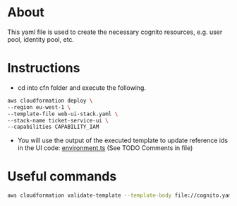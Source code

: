 # About
This yaml file is used to create the necessary cognito 
resources, e.g. user pool, identity pool, etc.




# Instructions

- cd into cfn folder and execute the following.

```bash
aws cloudformation deploy \
--region eu-west-1 \
--template-file web-ui-stack.yaml \
--stack-name ticket-service-ui \
--capabilities CAPABILITY_IAM
```

- You will use the output of the executed template to update reference ids in
  the UI code: [environment.ts](../src/environments/environment.ts) (See TODO Comments in file)



# Useful commands

```bash
aws cloudformation validate-template --template-body file://cognito.yaml
```


